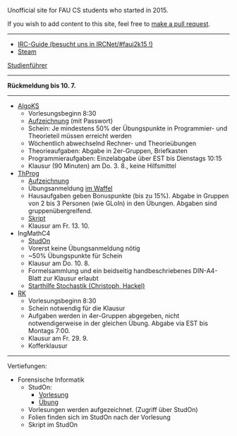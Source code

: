 Unofficial site for FAU CS students who started in 2015.

If you wish to add content to this site, feel free to [make a pull request](https://github.com/yawkat/faui2k15.de).

---

- [IRC-Guide (besucht uns in IRCNet/#faui2k15 !)](https://fsi.cs.fau.de/dw/kontakt/irc)
- [Steam](http://steamcommunity.com/groups/faui)

[Studienführer](http://www.informatik.fau.de/studium/Studienfuehrer_inf.pdf)

---

**Rückmeldung bis 10. 7.**

---

- [AlgoKS](https://www10.cs.fau.de/de/lehre/bySem/2017s/algoks)
    + Vorlesungsbeginn 8:30
    + [Aufzeichnung](https://video.cs.fau.de/by-lecture/AlgoKS/2017s/) (mit Passwort)
    + Schein: Je mindestens 50% der Übungspunkte in Programmier- und Theorieteil müssen erreicht werden
    + Wöchentlich abwechselnd Rechner- und Theorieübungen
    + Theorieaufgaben: Abgabe in 2er-Gruppen, Briefkasten
    + Programmieraufgaben: Einzelabgabe über EST bis Dienstags 10:15
    + Klausur (90 Minuten) am Do. 3. 8., keine Hilfsmittel
- [ThProg](https://www8.cs.fau.de/ss17:thprog)
    + [Aufzeichnung](https://www.video.uni-erlangen.de/course/id/547.html)
    + Übungsanmeldung [im Waffel](https://waffel.informatik.uni-erlangen.de/signup/?univisid=20926736)
    + Hausaufgaben geben Bonuspunkte (bis zu 15%). Abgabe in Gruppen von 2 bis 3 Personen (wie GLoIn) in den Übungen. Abgaben sind gruppenübergreifend.
    + [Skript](https://www8.cs.fau.de/_media/ss17:thprog:skript.pdf)
    + Klausur am Fr. 13. 10.
- IngMathC4
    + [StudOn](https://www.studon.fau.de/studon/ilias.php?ref_id=1843483&cmdClass=ilobjcoursegui&cmdNode=r4:h3&baseClass=ilRepositoryGUI)
    + Vorerst keine Übungsanmeldung nötig
    + ~50% Übungspunkte für Schein
    + Klausur am Do. 10. 8.
    + Formelsammlung und ein beidseitig handbeschriebenes DIN-A4-Blatt zur Klausur erlaubt
    + [Starthilfe Stochastik (Christoph, Hackel)](https://www.amazon.de/dp/3519003414)
- [RK](http://www7.cs.fau.de/de/teaching/rechnerkommunikation-2017s/)
    + Vorlesungsbeginn 8:30
    + Schein notwendig für die Klausur
    + Aufgaben werden in 4er-Gruppen abgegeben, nicht notwendigerweise in der gleichen Übung. Abgabe via EST bis Montags 7:00.
    + Klausur am Fr. 29. 9.
    + Kofferklausur

---

Vertiefungen:

  - Forensische Informatik
    + StudOn: 
      - [Vorlesung](https://www.studon.fau.de/studon/goto.php?target=crs_1852145)
      - [Übung](https://www.studon.fau.de/studon/goto.php?target=crs_1852146)
    + Vorlesungen werden aufgezeichnet. (Zugriff über StudOn)
    + Folien finden sich im StudOn nach der Vorlesung
    + Skript im StudOn

